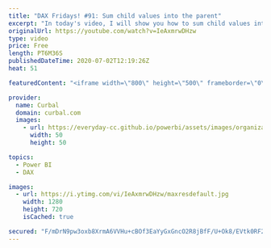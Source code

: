 ```yaml
---
title: "DAX Fridays! #91: Sum child values into the parent"
excerpt: "In today's video, I will show you how to sum child values into the parent when you are dealing with hierarchies in Power BI.  This video is based on an example shown in the previous DAX Fridays! video, so I recommend you to watch that first: https://www.youtube.com/watch?v=e8OWQ7Xl3m0  Happy holidays!"
originalUrl: https://youtube.com/watch?v=IeAxmrwDHzw
type: video
price: Free
length: PT6M36S
publishedDateTime: 2020-07-02T12:19:26Z
heat: 51

featuredContent: "<iframe width=\"800\" height=\"500\" frameborder=\"0\" src=\"https://www.youtube.com/embed/IeAxmrwDHzw\" allow=\"accelerometer; autoplay; encrypted-media; gyroscope; picture-in-picture\" allowfullscreen></iframe>"

provider:
  name: Curbal
  domain: curbal.com
  images:
    - url: https://everyday-cc.github.io/powerbi/assets/images/organizations/curbal.com-50x50.jpg
      width: 50
      height: 50

topics:
  - Power BI
  - DAX

images:
  - url: https://i.ytimg.com/vi/IeAxmrwDHzw/maxresdefault.jpg
    width: 1280
    height: 720
    isCached: true

secured: "F/mDrN9pw3oxb8XrmA6VVHu+cBOf3EaYyGxGncO2R8jBfF/U+Ok8/EVtk0RF2KfAlREzih8Rqese3I7JNxPew1UShtEdDdNE+2QbB9jTJzuNCdRmzs2anV+t+Rsicjz0Jp/f4K1bCOe1w0gRiH6d0nZ/AwdOyI1b43bZsZQnWW0ugo4p005Whf15V32ufe5n3KXhz5po/c2pq3+IwLsTZ0vNpH9wfk2rukAZK6qPFrtTvCrSGl8Rf9JZAUnWNRFUrdSpPW839WeoAhbS9S9n+RJcdHJE9U558nQzjRBU3BY3nj1vg5mWhJ0nL2I8c46+GUMfvwYWF046LG+8nSgCJeqMxLDJLJpXeby8w0YIqHSdFBHelPjyJOb1pq1kKA7zfKML1V4yn8BTwpaUJ7pJhY2UWWy87FU+YzePjFELLY8=;zSq2bfbfvC23k+JzXQIyvg=="
---
```


